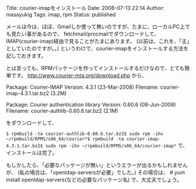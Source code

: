 Title: courier-imapをインストール
Date: 2008-07-13 22:14
Author: masayukig
Tags: imap, rpm
Status: published

メールは今は、ほぼ、Gmailしか使って無いのですが、たまに、ローカルPC上でも見たい事があるので、
fetchmail/procmailでダウンロードして、IMAP(courier-imap)経由で見ることがたまにあります。
(以前は、これを、「主」としていたのですが。。)
というわけで、courier-imapをインストールする方法を記しておきます。

とは言っても、RPMパッケージを作ってインストールするだけなので、とても簡単です。
<http://www.courier-mta.org/download.php>
から、

Package: Courier-IMAP
Version: 4.3.1 (23-Mar-2008)
Filename: courier-imap-4.3.1.tar.bz2 (3.2M)

Package: Courier authentication library
Version: 0.60.6 (08-Jun-2008)
Filename: courier-authlib-0.60.6.tar.bz2 (2.1M)

をダウンロードして、

`$ rpmbuild -ta courier-authlib-0.60.6.tar.bz2$ sudo rpm -ihv ~/rpmbuild/RPMS/x86_64/courier*$ rpmbuild -ta courier-imap-4.3.1.tar.bz2$ sudo rpm -ihv ~/rpmbuild/RPMS/x86_64/courier-imap*`
で、インストールは完了。

もしかしたら、「必要なパッケージが無い」というエラーが出るかもしれませんが、
(私の場合は、「openldap-serversが必要」でした。)
その場合は、
\# yum install openldap-servers(などの必要なパッケージ名)
で、大丈夫でしょう。
